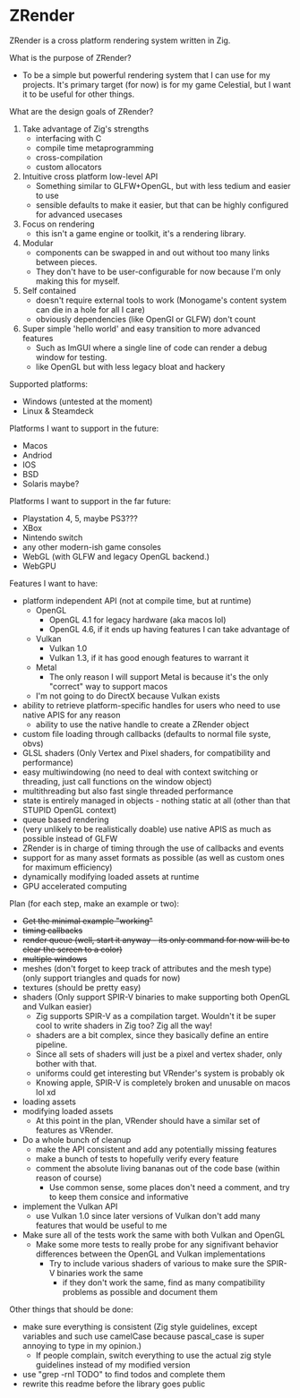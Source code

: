 # ZRender

ZRender is a cross platform rendering system written in Zig.

What is the purpose of ZRender?
- To be a simple but powerful rendering system that I can use for my projects. It's primary target (for now) is for my game Celestial, but I want it to be useful for other things.

What are the design goals of ZRender?
1. Take advantage of Zig's strengths
    - interfacing with C
    - compile time metaprogramming
    - cross-compilation
    - custom allocators
2. Intuitive cross platform low-level API
    - Something similar to GLFW+OpenGL, but with less tedium and easier to use
    - sensible defaults to make it easier, but that can be highly configured for advanced usecases
3. Focus on rendering
    - this isn't a game engine or toolkit, it's a rendering library.
4. Modular
    - components can be swapped in and out without too many links between pieces.
    - They don't have to be user-configurable for now because I'm only making this for myself.
5. Self contained
    - doesn't require external tools to work (Monogame's content system can die in a hole for all I care)
    - obviously dependencies (like OpenGl or GLFW) don't count
6. Super simple 'hello world' and easy transition to more advanced features
    - Such as ImGUI where a single line of code can render a debug window for testing.
    - like OpenGL but with less legacy bloat and hackery

Supported platforms:
- Windows (untested at the moment)
- Linux & Steamdeck

Platforms I want to support in the future:
- Macos
- Andriod
- IOS
- BSD
- Solaris maybe?

Platforms I want to support in the far future:
- Playstation 4, 5, maybe PS3???
- XBox
- Nintendo switch
- any other modern-ish game consoles
- WebGL (with GLFW and legacy OpenGL backend.)
- WebGPU

Features I want to have:
- platform independent API (not at compile time, but at runtime)
    - OpenGL
        - OpenGL 4.1 for legacy hardware (aka macos lol)
        - OpenGL 4.6, if it ends up having features I can take advantage of
    - Vulkan
        - Vulkan 1.0
        - Vulkan 1.3, if it has good enough features to warrant it
    - Metal
        - The only reason I will support Metal is because it's the only "correct" way to support macos
    - I'm not going to do DirectX because Vulkan exists
- ability to retrieve platform-specific handles for users who need to use native APIS for any reason
    - ability to use the native handle to create a ZRender object
- custom file loading through callbacks (defaults to normal file syste, obvs)
- GLSL shaders (Only Vertex and Pixel shaders, for compatibility and performance)
- easy multiwindowing (no need to deal with context switching or threading, just call functions on the window object)
- multithreading but also fast single threaded performance
- state is entirely managed in objects - nothing static at all (other than that STUPID OpenGL context)
- queue based rendering
- (very unlikely to be realistically doable) use native APIS as much as possible instead of GLFW
- ZRender is in charge of timing through the use of callbacks and events
- support for as many asset formats as possible (as well as custom ones for maximum efficiency)
- dynamically modifying loaded assets at runtime
- GPU accelerated computing

Plan (for each step, make an example or two):
- ~~Get the minimal example "working"~~
- ~~timing callbacks~~
- ~~render queue (well, start it anyway - its only command for now will be to clear the screen to a color)~~
- ~~multiple windows~~
- meshes (don't forget to keep track of attributes and the mesh type) (only support triangles and quads for now)
- textures (should be pretty easy)
- shaders (Only support SPIR-V binaries to make supporting both OpenGL and Vulkan easier)
    - Zig supports SPIR-V as a compilation target. Wouldn't it be super cool to write shaders in Zig too? Zig all the way!
    - shaders are a bit complex, since they basically define an entire pipeline.
    - Since all sets of shaders will just be a pixel and vertex shader, only bother with that.
    - uniforms could get interesting but VRender's system is probably ok
    - Knowing apple, SPIR-V is completely broken and unusable on macos lol xd
- loading assets
- modifying loaded assets
    - At this point in the plan, VRender should have a similar set of features as VRender.
- Do a whole bunch of cleanup
    - make the API consistent and add any potentially missing features
    - make a bunch of tests to hopefully verify every feature
    - comment the absolute living bananas out of the code base (within reason of course)
        - Use common sense, some places don't need a comment, and try to keep them consice and informative
- implement the Vulkan API
    - use Vulkan 1.0 since later versions of Vulkan don't add many features that would be useful to me
- Make sure all of the tests work the same with both Vulkan and OpenGL
    - Make some more tests to really probe for any signifivant behavior differences between the OpenGL and Vulkan implementations
        - Try to include various shaders of various to make sure the SPIR-V binaries work the same
            - if they don't work the same, find as many compatibility problems as possible and document them

Other things that should be done:
- make sure everything is consistent (Zig style guidelines, except variables and such use camelCase because pascal_case is super annoying to type in my opinion.)
    - If people complain, switch everything to use the actual zig style guidelines instead of my modified version
- use "grep -rnI TODO" to find todos and complete them
- rewrite this readme before the library goes public
